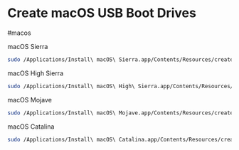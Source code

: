# Create macOS USB Boot Drives
#macos 

macOS Sierra

```bash
sudo /Applications/Install\ macOS\ Sierra.app/Contents/Resources/createinstallmedia --volume /Volumes/Untitled --applicationpath /Applications/Install\ macOS\ Sierra.app
```

macOS High Sierra

```bash
sudo /Applications/Install\ macOS\ High\ Sierra.app/Contents/Resources/createinstallmedia --volume /Volumes/Untitled --applicationpath /Applications/Install\ macOS\ High\ Sierra.app --nointeraction
```

macOS Mojave

```bash
sudo /Applications/Install\ macOS\ Mojave.app/Contents/Resources/createinstallmedia --volume /Volumes/Untitled
```

macOS Catalina

```bash
sudo /Applications/Install\ macOS\ Catalina.app/Contents/Resources/createinstallmedia --volume /Volumes/Untitled
```